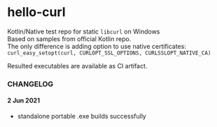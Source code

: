 hello-curl
==========

Kotlin/Native test repo for static `libcurl` on Windows\
Based on samples from official Kotlin repo.\
The only difference is adding option to use native certificates:\
`curl_easy_setopt(curl, CURLOPT_SSL_OPTIONS, CURLSSLOPT_NATIVE_CA)`

Resulted executables are available as CI artifact.


### CHANGELOG

#### 2 Jun 2021

* standalone portable .exe builds successfully
